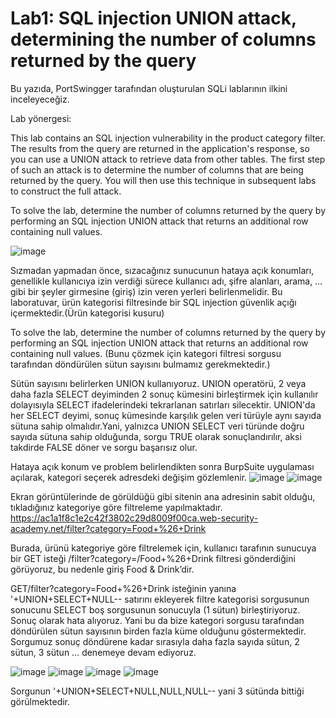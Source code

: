 # Lab1: SQL injection UNION attack, determining the number of columns returned by the query

Bu yazıda, PortSwingger tarafından oluşturulan SQLi lablarının ilkini inceleyeceğiz.

Lab yönergesi:


This lab contains an SQL injection vulnerability in the product category filter. The results from the query are returned in the application's response, so you can use a UNION attack to retrieve data from other tables. The first step of such an attack is to determine the number of columns that are being returned by the query. You will then use this technique in subsequent labs to construct the full attack.

To solve the lab, determine the number of columns returned by the query by performing an SQL injection UNION attack that returns an additional row containing null values.

![image](https://user-images.githubusercontent.com/70814577/112756177-b237fe80-8fec-11eb-8f36-5328f36ac07c.png)


Sızmadan yapmadan önce, sızacağınız sunucunun hataya açık konumları, genellikle kullanıcıya izin verdiği sürece kullanıcı adı, şifre alanları, arama, … gibi bir şeyler girmesine (giriş) izin veren yerleri belirlenmelidir. Bu laboratuvar, ürün kategorisi filtresinde bir SQL injection güvenlik açığı içermektedir.(Ürün kategorisi kusuru)

To solve the lab, determine the number of columns returned by the query by performing an SQL injection UNION attack that returns an additional row containing null values. (Bunu çözmek için kategori filtresi sorgusu tarafından döndürülen sütun sayısını bulmamız gerekmektedir.) 

Sütün sayısını belirlerken UNION kullanıyoruz. UNION operatörü, 2 veya daha fazla SELECT deyiminden 2 sonuç kümesini birleştirmek için kullanılır dolayısıyla SELECT ifadelerindeki tekrarlanan satırları silecektir. UNION'da her SELECT deyimi, sonuç kümesinde karşılık gelen veri türüyle aynı sayıda sütuna sahip olmalıdır.Yani, yalnızca UNION SELECT veri türünde doğru sayıda sütuna sahip olduğunda, sorgu TRUE olarak sonuçlandırılır, aksi takdirde FALSE döner ve sorgu başarısız olur.

Hataya açık konum ve problem belirlendikten sonra BurpSuite uygulaması açılarak, kategori seçerek adresdeki değişim gözlemlenir.
![image](https://user-images.githubusercontent.com/70814577/112756183-b9f7a300-8fec-11eb-86cf-7c41c6453dc7.png)
![image](https://user-images.githubusercontent.com/70814577/112756187-bcf29380-8fec-11eb-95a0-4754ee5f6c3b.png)

Ekran görüntülerinde de görüldüğü gibi sitenin ana adresinin sabit olduğu, tıkladığınız kategoriye göre filtreleme yapılmaktadır. https://ac1a1f8c1e2c42f3802c29d8009f00ca.web-security-academy.net/filter?category=Food+%26+Drink

Burada, ürünü kategoriye göre filtrelemek için, kullanıcı tarafının sunucuya bir GET isteği /filter?category=/Food+%26+Drink filtresi gönderdiğini görüyoruz, bu nedenle giriş Food & Drink’dir.

GET/filter?category=Food+%26+Drink isteğinin yanına '+UNION+SELECT+NULL-- satırını ekleyerek filtre kategorisi sorgusunun sonucunu SELECT boş sorgusunun sonucuyla (1 sütun) birleştiriyoruz. Sonuç olarak hata alıyoruz. Yani bu da bize kategori sorgusu tarafından döndürülen sütun sayısının birden fazla küme olduğunu göstermektedir. Sorgumuz sonuç döndürene kadar sırasıyla daha fazla sayıda sütun, 2 sütun, 3 sütun … denemeye devam ediyoruz.

![image](https://user-images.githubusercontent.com/70814577/112756203-d267bd80-8fec-11eb-83f5-023fa21b334b.png)
![image](https://user-images.githubusercontent.com/70814577/112756209-d693db00-8fec-11eb-84c2-7f4b8d42cfcf.png)
![image](https://user-images.githubusercontent.com/70814577/112756213-d98ecb80-8fec-11eb-804e-bfc4220bb804.png)
![image](https://user-images.githubusercontent.com/70814577/112756215-dbf12580-8fec-11eb-8500-f17257c87337.png)

Sorgunun '+UNION+SELECT+NULL,NULL,NULL-- yani 3 sütünda bittiği görülmektedir.

